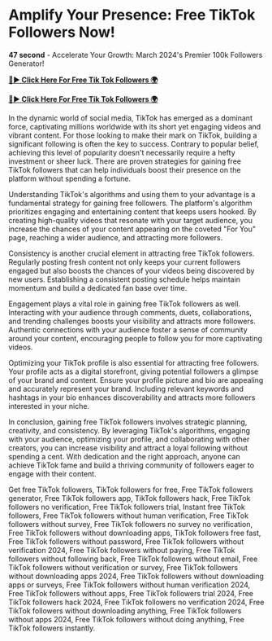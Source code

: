 # Amplify Your Presence: Free TikTok Followers Now!

**47 second** - Accelerate Your Growth: March 2024's Premier 100k Followers Generator!

[**🔴► Click Here For Free Tik Tok Followers 🌍**](https://jimaddadel.github.io/tiktok)

[**🔴► Click Here For Free Tik Tok Followers 🌍**](https://jimaddadel.github.io/tiktok)

 
In the dynamic world of social media, TikTok has emerged as a dominant force, captivating millions worldwide with its short yet engaging videos and vibrant content. For those looking to make their mark on TikTok, building a significant following is often the key to success. Contrary to popular belief, achieving this level of popularity doesn't necessarily require a hefty investment or sheer luck. There are proven strategies for gaining free TikTok followers that can help individuals boost their presence on the platform without spending a fortune.

Understanding TikTok's algorithms and using them to your advantage is a fundamental strategy for gaining free followers. The platform's algorithm prioritizes engaging and entertaining content that keeps users hooked. By creating high-quality videos that resonate with your target audience, you increase the chances of your content appearing on the coveted "For You" page, reaching a wider audience, and attracting more followers.

Consistency is another crucial element in attracting free TikTok followers. Regularly posting fresh content not only keeps your current followers engaged but also boosts the chances of your videos being discovered by new users. Establishing a consistent posting schedule helps maintain momentum and build a dedicated fan base over time.

Engagement plays a vital role in gaining free TikTok followers as well. Interacting with your audience through comments, duets, collaborations, and trending challenges boosts your visibility and attracts more followers. Authentic connections with your audience foster a sense of community around your content, encouraging people to follow you for more captivating videos.

Optimizing your TikTok profile is also essential for attracting free followers. Your profile acts as a digital storefront, giving potential followers a glimpse of your brand and content. Ensure your profile picture and bio are appealing and accurately represent your brand. Including relevant keywords and hashtags in your bio enhances discoverability and attracts more followers interested in your niche.

In conclusion, gaining free TikTok followers involves strategic planning, creativity, and consistency. By leveraging TikTok's algorithms, engaging with your audience, optimizing your profile, and collaborating with other creators, you can increase visibility and attract a loyal following without spending a cent. With dedication and the right approach, anyone can achieve TikTok fame and build a thriving community of followers eager to engage with their content.


Get free TikTok followers, TikTok followers for free, Free TikTok followers generator, Free TikTok followers app, TikTok followers hack, Free TikTok followers no verification, Free TikTok followers trial, Instant free TikTok followers, Free TikTok followers without human verification, Free TikTok followers without survey, Free TikTok followers no survey no verification, Free TikTok followers without downloading apps, TikTok followers free fast, Free TikTok followers without password, Free TikTok followers without verification 2024, Free TikTok followers without paying, Free TikTok followers without following back, Free TikTok followers without email, Free TikTok followers without verification or survey, Free TikTok followers without downloading apps 2024, Free TikTok followers without downloading apps or surveys, Free TikTok followers without human verification 2024, Free TikTok followers without apps, Free TikTok followers trial 2024, Free TikTok followers hack 2024, Free TikTok followers no verification 2024, Free TikTok followers without downloading anything, Free TikTok followers without apps 2024, Free TikTok followers without doing anything, Free TikTok followers instantly.

